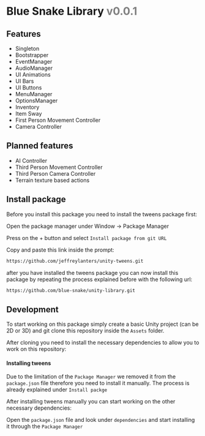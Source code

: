 # Blue Snake Library <span style="color: gray">v0.0.1</span>

## Features

- Singleton
- Bootstrapper
- EventManager
- AudioManager
- UI Animations
- UI Bars
- UI Buttons
- MenuManager
- OptionsManager
- Inventory
- Item Sway
- First Person Movement Controller
- Camera Controller


## Planned features
- AI Controller
- Third Person Movement Controller 
- Third Person Camera Controller
- Terrain texture based actions

## Install package

Before you install this package you need to install the tweens package first:

Open the package manager under Window -> Package Manager

Press on the + button and select `Install package from git URL`

Copy and paste this link inside the prompt:
```bash
https://github.com/jeffreylanters/unity-tweens.git
```

after you have installed the tweens package you can now install this package 
by repeating the process explained before with the following url:

```bash
https://github.com/blue-snake/unity-library.git
```

## Development

To start working on this package simply create a basic Unity project (can be 2D or 3D) and git clone
this repository inside the `Assets` folder.

After cloning you need to install the necessary dependencies to allow you to work
on this repository:

#### Installing tweens

Due to the limitation of the `Package Manager` we removed it from the `package.json` file therefore you
need to install it manually. The process is already explained under `Install packge`

After installing tweens manually you can start working on the other necessary dependencies:

Open the `package.json` file and look under `dependencies` and start installing it through the `Package Manager`

